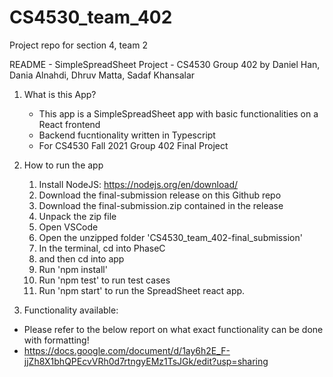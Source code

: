 # CS4530_team_402
Project repo for section 4, team 2

README - SimpleSpreadSheet Project - CS4530 Group 402 
	by Daniel Han, Dania Alnahdi, Dhruv Matta, Sadaf Khansalar



1. What is this App?

	- This app is a SimpleSpreadSheet app with basic functionalities on a React frontend 
	- Backend fucntionality written in Typescript
	- For CS4530 Fall 2021 Group 402 Final Project

2. How to run the app
	1. Install NodeJS: https://nodejs.org/en/download/
	2. Download the final-submission release on this Github repo
	3. Download the final-submission.zip contained in the release
	4. Unpack the zip file
	5. Open VSCode
	6. Open the unzipped folder 'CS4530_team_402-final_submission'
	7. In the terminal, cd into PhaseC 
	8. and then cd into app
	9. Run 'npm install'
	10. Run 'npm test' to run test cases 
	11. Run 'npm start' to run the SpreadSheet react app.



3. Functionality available:
- Please refer to the below report on what exact functionality can be done with formatting!
- https://docs.google.com/document/d/1ay6h2E_F-jjZh8X1bhQPEcvVRh0d7rtngyEMz1TsJGk/edit?usp=sharing
